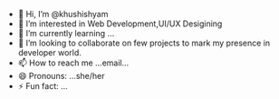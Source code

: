 - 👋 Hi, I’m @khushishyam
- 👀 I’m interested in Web Development,UI/UX Desigining
- 🌱 I’m currently learning ...
- 💞️ I’m looking to collaborate on few projects to mark my presence in developer world.
- 📫 How to reach me ...email...
- 😄 Pronouns: ...she/her
- ⚡ Fun fact: ...

<!---
khushishyam/khushishyam is a ✨ special ✨ repository because its `README.md` (this file) appears on your GitHub profile.
You can click the Preview link to take a look at your changes.
--->
